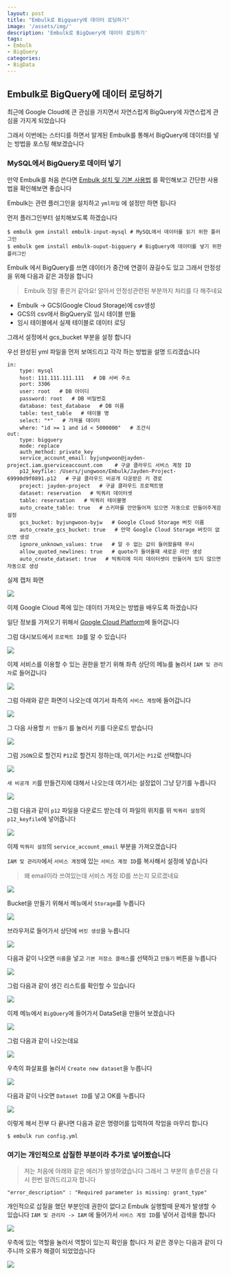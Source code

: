 ```yaml
---
layout: post
title: "Embulk로 Bigquery에 데이터 로딩하기"
image: '/assets/img/'
description: 'Embulk로 BigQuery에 데이터 로딩하기'
tags:
- Embulk
- BigQuery
categories:
- BigData
---
```


## Embulk로 BigQuery에 데이터 로딩하기

최근에 Google Cloud에 큰 관심을 가지면서 자연스럽게 BigQuery에 자연스럽게 관심을 가지게 되었습니다

그래서 이번에는 스터디를 하면서 알게된 Embulk를 통해서 BigQuery에 데이터를 넣는 방법을 포스팅 해보겠습니다


### MySQL에서 BigQuery로 데이터 넣기

만약 Embulk를 처음 쓴다면 [Embulk 설치 및 기본 사용법](https://jungwoon.github.io/bigdata/2017/08/31/Embulk_Setup/) 를 확인해보고 간단한 사용법을 확인해보면 좋습니다

Embulk는 관련 플러그인을 설치하고 `yml파일` 에 설정만 하면 됩니다


먼저 플러그인부터 설치해보도록 하겠습니다

```
$ embulk gem install embulk-input-mysql # MySQL에서 데이터를 읽기 위한 플러그인
$ embulk gem install embulk-ouput-bigquery # BigQuery에 데이터를 넣기 위한 플러그인
```

Embulk 에서 BigQuery를 쓰면 데이터가 중간에 연결이 끊길수도 있고 그래서 안정성을 위해 다음과 같은 과정을 합니다

> Embulk 정말 좋은거 같아요! 알아서 안정성관련된 부분까지 처리를 다 해주네요 

 - Embulk -> GCS(Google Cloud Storage)에 csv생성
 - GCS의 csv에서 BigQuery로 임시 테이블 만듦
 - 임시 테이블에서 실제 테이블로 데이터 로딩
 
 그래서 설정에서 gcs_bucket 부분을 설정 합니다


우선 완성된 yml 파일을 먼저 보여드리고 각각 하는 방법을 설명 드리겠습니다

```
in:
    type: mysql
    host: 111.111.111.111   # DB 서버 주소
    port: 3306
    user: root   # DB 아이디
    password: root   # DB 비밀번호 
    database: test_database   # DB 이름
    table: test_table   # 테이블 명
    select: "*"   # 가져올 데이터 
    where: "id >= 1 and id < 5000000"   # 조건식
out:
    type: bigquery
    mode: replace
    auth_method: private_key
    service_account_email: byjungwoon@jayden-project.iam.gserviceaccount.com    # 구글 클라우드 서비스 계정 ID
    p12_keyfile: /Users/jungwoon/Embulk/Jayden-Project-69990d9f0891.p12   # 구글 클라우드 비공개 다운받은 키 경로 
    project: jayden-project   # 구글 클라우드 프로젝트명 
    dataset: reservation   # 빅쿼리 데이터셋
    table: reservation   # 빅쿼리 테이블명
    auto_create_table: true   # 스키마를 안만들어져 있으면 자동으로 만들어주게끔 설정
    gcs_bucket: byjungwoon-byjw   # Google Cloud Storage 버킷 이름
    auto_create_gcs_bucket: true   # 만약 Google Cloud Storage 버킷이 없으면 생성
    ignore_unknown_values: true   # 알 수 없는 값이 들어왔을때 무시
    allow_quoted_newlines: true   # quote가 들어올때 새로운 라인 생성
    auto_create_dataset: true   # 빅쿼리에 미리 데이터셋이 만들어져 있지 않으면 자동으로 생성
```

실제 캡처 화면

![](https://cdn-images-1.medium.com/max/2000/1*gabLmsvGvx6iQ1QnIqa91Q.png)

이제 Google Cloud 쪽에 있는 데이터 가져오는 방법을 배우도록 하겠습니다

일단 정보를 가져오기 위해서 [Google Cloud Platform](http://console.cloud.google.com)에 들어갑니다

그럼 대시보드에서 `프로젝트 ID`를 알 수 있습니다

![](https://cdn-images-1.medium.com/max/2000/1*bgqgBqaJg6eu048_hpICiA.png)


이제 서비스를 이용할 수 있는 권한을 받기 위해 좌측 상단의 메뉴를 눌러서 `IAM 및 관리자`로 들어갑니다

![](https://cdn-images-1.medium.com/max/1200/1*n8B4Hul_pk01jmSvBQjZng.png)

그럼 아래와 같은 화면이 나오는데 여기서 좌측의 `서비스 계정`에 들어갑니다

![](https://cdn-images-1.medium.com/max/2000/1*PhZLwatAr87yZX-XAoF-fw.png)

그 다음 사용할 `키 만들기` 를 눌러서 키를 다운로드 받습니다

![](https://cdn-images-1.medium.com/max/2000/1*wMLLuJl-Mtmh0JIdXA0pNw.png)

그럼 `JSON`으로 할건지 `P12`로 할건지 정하는데, 여기서는 `P12`로 선택합니다

![](https://cdn-images-1.medium.com/max/2000/1*tBEgj87JJ1qmcfApqC7EMQ.png)

`새 비공개 키`를 만들건지에 대해서 나오는데 여기서는 설정없이 그냥 닫기를 누릅니다

![](https://cdn-images-1.medium.com/max/2000/1*P6GQAvj80PZ-L3KhkFQXGA.png)

그럼 다음과 같이 `p12` 파일을 다운로드 받는데 이 파일의 위치를 위 `빅쿼리 설정`의 `p12_keyfile`에 넣어줍니다

![](https://cdn-images-1.medium.com/max/1600/1*742dvqy7pgpznRdu4YcHtQ.png)

이제 `빅쿼리 설정`의 `service_account_email` 부분을 가져오겠습니다

`IAM 및 관리자`에서 `서비스 계정`에 있는 `서비스 계정 ID`를 복사해서 설정에 넣습니다

> 왜 email이라 쓰여있는데 서비스 계정 ID를 쓰는지 모르겠네요

![](https://cdn-images-1.medium.com/max/2000/1*WHhSJ96RUREQyUBaB4YiLg.png)

Bucket을 만들기 위해서 메뉴에서 `Storage`를 누릅니다

![](https://cdn-images-1.medium.com/max/1600/1*Xs1Xb2KkqeaF-G8FUOQmKg.png)

브라우저로 들어가서 상단에 `버킷 생성`을 누릅니다

![](https://cdn-images-1.medium.com/max/2000/1*6CDlSqb8JP-Y2AZyFrRUIg.png)

다음과 같이 나오면 `이름`을 넣고 `기본 저장소 클래스`를 선택하고 `만들기` 버튼을 누릅니다

![](https://cdn-images-1.medium.com/max/1600/1*YYTpsNaxv6PGmtu0sjSacw.png)

그럼 다음과 같이 생긴 리스트를 확인할 수 있습니다

![](https://cdn-images-1.medium.com/max/2000/1*uC_fXKzmysOizGZhwUW6tw.png)

이제 메뉴에서 `BigQuery`에 들어가서 DataSet을 만들어 보겠습니다

![](https://cdn-images-1.medium.com/max/800/1*AfTQqpm0FpmPDMDb1gRexg.png)

그럼 다음과 같이 나오는데요 

![](https://cdn-images-1.medium.com/max/1200/1*25Hdo3VfmCgdTdzfZ88xZQ.png)

우측의 화살표를 눌러서 `Create new dataset`을 누릅니다

![](https://cdn-images-1.medium.com/max/2000/1*s_4TbTT0R2PPOfSVV95cPQ.png) 

다음과 같이 나오면 `Dataset ID`를 넣고 OK를 누릅니다

![](https://cdn-images-1.medium.com/max/2000/1*vheUgc0PI0TjtRKgT9364Q.png)


이렇게 해서 전부 다 끝나면 다음과 같은 명령어를 입력하여 작업을 마무리 합니다

```
$ embulk run config.yml
```

### 여기는 개인적으로 삽질한 부분이라 추가로 넣어봤습니다

> 저는 처음에 아래와 같은 에러가 발생하였습니다 그래서 그 부분의 솔루션을 다시 한번 알려드리고자 합니다

```
"error_description" : "Required parameter is missing: grant_type"
```

개인적으로 삽질을 했던 부분인데 권한이 없다고 Embulk 실행할때 문제가 발생할 수 있습니다 `IAM 및 관리자 -> IAM` 에 들어가서 `서비스 계정 ID`를 넣어서 검색을 합니다 

![](https://cdn-images-1.medium.com/max/2000/1*cWJLIEOS05-RnO2qmJ0Ifw.png) 

우측에 있는 역할을 눌러서 역할이 있는지 확인을 합니다 저 같은 경우는 다음과 같이 다 주니까 오류가 해결이 되었었습니다

![](https://cdn-images-1.medium.com/max/2000/1*bThGdbMwO7F3IyVlmmxjfA.png)

